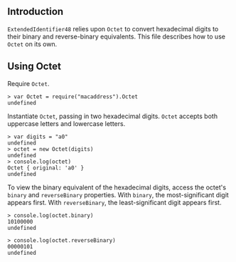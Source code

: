 ## Introduction

`ExtendedIdentifier48` relies upon `Octet` to convert hexadecimal digits to their binary and reverse-binary equivalents.  This file describes how to use `Octet` on its own.

## Using Octet

Require `Octet`.

```node
> var Octet = require("macaddress").Octet
undefined
```

Instantiate `Octet`, passing in two hexadecimal digits.  `Octet` accepts both uppercase letters and lowercase letters.

```node
> var digits = "a0"
undefined
> octet = new Octet(digits)
undefined
> console.log(octet)
Octet { original: 'a0' }
undefined
```

To view the binary equivalent of the hexadecimal digits, access the octet's `binary` and `reverseBinary` properties.  With `binary`, the most-significant digit appears first.  With `reverseBinary`, the least-significant digit appears first.

```node
> console.log(octet.binary)
10100000
undefined
```

```node
> console.log(octet.reverseBinary)
00000101
undefined
```
